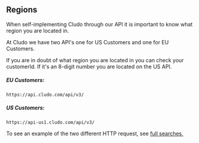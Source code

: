 <h2 id="introduction_region">Regions</h2>

When self-implementing Cludo through our API it is important to know what region you are located in.

At Cludo we have two API's one for US Customers and one for EU Customers. 

<aside class="notice">
If you are in doubt of what region you are located in you can check your customerId. If it's an 8-digit number you are located on the US API.
</aside>


<h5>EU Customers:</h5>

`https://api.cludo.com/api/v3/`

<h5>US Customers:</h5>

`https://api-us1.cludo.com/api/v3/`


<aside class="notice">
To see an example of the two different HTTP request, see <a href="#full-searches">full searches.</a>
</aside>